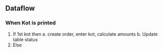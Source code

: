 ## Dataflow

### When Kot is printed
1. If 1st kot then 
    a. create order, enter kot, calculate amounts
    b. Update table status 
2.  Else 
